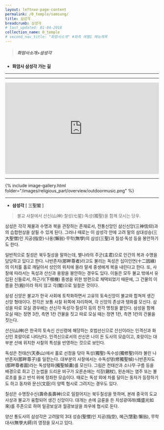 ```yaml
---
layout: leftnav-page-content
permalink: /0_temple/samsung/
title: 삼성각
breadcrumb: 삼성각
# last_updated: 01-04-2018 
collection_name: 0_temple
# second_nav_title: "화암사소개" #좌측 레벨1 메뉴제목
---
```


> ##### **화암사소개>삼성각**

* **화암사 삼성각 가는 길**
---
---
<iframe width="100%"
        height="300"        
        src="https://youtube.com/embed/YQHywMpCJAo"
        frameborder="0"
        allow="autoplay; encrypted-media"
        allowfullscreen></iframe>

---

{% include image-gallery.html folder="/images/religious_part/overview/outdoormusic.png" %}

---

* **삼성각**
[ 三聖閣 ]

> 불교 사찰에서 산신(山神)·칠성(七星)·독성(獨聖)을 함께 모시는 당우.


삼성은 각각 재물과 수명과 복을 관장하는 존재로서, 전통신앙인 삼신신앙(三神信仰)과의 습합현상을 살필 수 있게 된다. 그러나 때로는 이 삼성각 안에 고려 말의 삼대성승(三大聖僧)인 지공(指空)·나옹(懶翁)·무학(無學)의 삼성(三聖)과 칠성·독성 등을 봉안하기도 한다.

일반적으로 칠성은 북두칠성을 말하는데, 별나라의 주군(主君)으로 인간의 복과 수명을 담당하고 있다고 한다. 나반존자(那畔尊者)라고도 불리는 독성은 십이인연(十二因緣)의 이치를 홀로 깨달아서 성인의 위치에 올라 말세 중생에게 복을 내린다고 한다. 또, 사찰에 따라서는 독성과 산신과 용왕을 봉안하는 경우도 있다. 이들은 모두 불교 밖에서 유입된 신들로서, 하근기(下根機) 중생을 위한 방편으로 채택되었기 때문에, 그 건물의 이름을 전(殿)이라 하지 않고 각(閣)으로 일컬은 것이다.

삼성 신앙은 불교가 한국 사회에 토착화하면서 고유의 토속신앙이 불교와 합쳐져 생긴 신앙 형태이다. 전각은 보통 사찰 뒤쪽에 자리하며, 각 신앙의 존상과 탱화를 모신다. 삼성을 따로 모실 경우에는 산신각·독성각·칠성각 등의 전각 명칭을 붙인다. 삼성을 함께 모실 때는 정면 3칸, 측면 1칸 건물을 짓고 따로 모실 때는 정면 1칸, 측면 1칸의 건물을 짓는다.

산신(山神)은 한국의 토속신 산신령에 해당하는 호법선신으로 산신이라는 인격신과 화신인 호랑이로 나타난다. 인격신으로서의 산신은 나이 든 도사의 모습이고, 호랑이는 대부분 산에 위치한 사찰의 특성을 반영하는 것으로 보인다.

독성은 천태산(天泰山)에서 홀로 선정을 닦아 독성(獨聖)·독수성(獨修聖)이라 불린 나반존자(那畔尊子)를 일컫는다. 대부분의 사찰에서는 수독성탱(修獨聖幀)·나반존자도(那畔尊者圖)라는 독성탱화(獨聖幀畵)를 모신다. 그림은 천태산과 소나무·구름 등을 배경으로 희고 긴 눈썹을 드리운 비구가 오른손에는 석장(錫杖), 왼손에는 염주 또는 불로초를 들고 반석 위에 정좌한 모습이다. 때로는 독성 외에 차를 달이는 동자가 등장하기도 하고 동자와 문신(文臣)이 양쪽 협시로 그려지는 경우도 있다.

칠성은 수명장수신(壽命長壽神)으로 일컬어지는 북두칠성을 뜻하며, 본래 중국의 도교사상과 불교가 융합되어 생긴 신앙이다. 대개는 손에 금륜을 든 치성광여래(熾盛光如來)를 주존으로 하여 일광보살과 월광보살을 좌우에 협시로 둔다.

양산 통도사의 삼성각은 고려말의 3대 성승(聖僧)인 지공(指空), 혜근(慧勤:懶翁), 무학대사(無學大師)의 영정을 모시고 있다.
